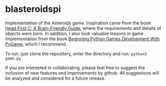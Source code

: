 # blasteroidspi
Implementation of the Asteroids game.
Inspiration came from the book [Head First C: A Brain-Friendly Guide](https://www.amazon.com/Head-First-C-Brain-Friendly-Guide/dp/1449399916/ref=sr_1_1?crid=3PXLMYX4NOXK9&keywords=head+first+c&qid=1641307105&sprefix=head+first+c%2Caps%), where the requirements and details of objects were born. In addition, I also took valuable lessons in game implementation from the book [Beginning Python Games Development With PyGame](https://www.amazon.com/Beginning-Python-Games-Development-Second/dp/1484209710/ref=sr_1_1?crid=2RZA8MBSIDFR7&keywords=beginning+python+game+development%27&qid=1641307247&sprefix=beginning+python), which I recommend.

To run, just clone the repository, enter the directory and run:
`python3 game.py`

If you are interested in collaborating, please feel free to suggest the inclusion of new features and improvements by github. All suggestions will be analyzed and considered for a future release.
